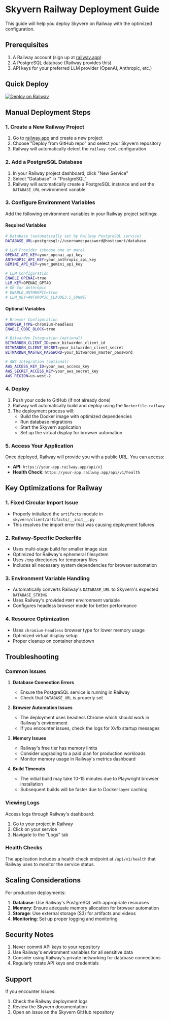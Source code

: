 # Skyvern Railway Deployment Guide

This guide will help you deploy Skyvern on Railway with the optimized configuration.

## Prerequisites

1. A Railway account (sign up at [railway.app](https://railway.app))
2. A PostgreSQL database (Railway provides this)
3. API keys for your preferred LLM provider (OpenAI, Anthropic, etc.)

## Quick Deploy

[![Deploy on Railway](https://railway.app/button.svg)](https://railway.app/template/skyvern)

## Manual Deployment Steps

### 1. Create a New Railway Project

1. Go to [railway.app](https://railway.app) and create a new project
2. Choose "Deploy from GitHub repo" and select your Skyvern repository
3. Railway will automatically detect the `railway.toml` configuration

### 2. Add a PostgreSQL Database

1. In your Railway project dashboard, click "New Service"
2. Select "Database" → "PostgreSQL"
3. Railway will automatically create a PostgreSQL instance and set the `DATABASE_URL` environment variable

### 3. Configure Environment Variables

Add the following environment variables in your Railway project settings:

#### Required Variables
```bash
# Database (automatically set by Railway PostgreSQL service)
DATABASE_URL=postgresql://username:password@host:port/database

# LLM Provider (choose one or more)
OPENAI_API_KEY=your_openai_api_key
ANTHROPIC_API_KEY=your_anthropic_api_key
GEMINI_API_KEY=your_gemini_api_key

# LLM Configuration
ENABLE_OPENAI=true
LLM_KEY=OPENAI_GPT4O
# OR for Anthropic
# ENABLE_ANTHROPIC=true
# LLM_KEY=ANTHROPIC_CLAUDE3.5_SONNET
```

#### Optional Variables
```bash
# Browser Configuration
BROWSER_TYPE=chromium-headless
ENABLE_CODE_BLOCK=true

# Bitwarden Integration (optional)
BITWARDEN_CLIENT_ID=your_bitwarden_client_id
BITWARDEN_CLIENT_SECRET=your_bitwarden_client_secret
BITWARDEN_MASTER_PASSWORD=your_bitwarden_master_password

# AWS Integration (optional)
AWS_ACCESS_KEY_ID=your_aws_access_key
AWS_SECRET_ACCESS_KEY=your_aws_secret_key
AWS_REGION=us-west-2
```

### 4. Deploy

1. Push your code to GitHub (if not already done)
2. Railway will automatically build and deploy using the `Dockerfile.railway`
3. The deployment process will:
   - Build the Docker image with optimized dependencies
   - Run database migrations
   - Start the Skyvern application
   - Set up the virtual display for browser automation

### 5. Access Your Application

Once deployed, Railway will provide you with a public URL. You can access:
- **API**: `https://your-app.railway.app/api/v1`
- **Health Check**: `https://your-app.railway.app/api/v1/health`

## Key Optimizations for Railway

### 1. Fixed Circular Import Issue
- Properly initialized the `artifacts` module in `skyvern/client/artifacts/__init__.py`
- This resolves the import error that was causing deployment failures

### 2. Railway-Specific Dockerfile
- Uses multi-stage build for smaller image size
- Optimized for Railway's ephemeral filesystem
- Uses `/tmp` directories for temporary files
- Includes all necessary system dependencies for browser automation

### 3. Environment Variable Handling
- Automatically converts Railway's `DATABASE_URL` to Skyvern's expected `DATABASE_STRING`
- Uses Railway's provided `PORT` environment variable
- Configures headless browser mode for better performance

### 4. Resource Optimization
- Uses `chromium-headless` browser type for lower memory usage
- Optimized virtual display setup
- Proper cleanup on container shutdown

## Troubleshooting

### Common Issues

1. **Database Connection Errors**
   - Ensure the PostgreSQL service is running in Railway
   - Check that `DATABASE_URL` is properly set

2. **Browser Automation Issues**
   - The deployment uses headless Chrome which should work in Railway's environment
   - If you encounter issues, check the logs for Xvfb startup messages

3. **Memory Issues**
   - Railway's free tier has memory limits
   - Consider upgrading to a paid plan for production workloads
   - Monitor memory usage in Railway's metrics dashboard

4. **Build Timeouts**
   - The initial build may take 10-15 minutes due to Playwright browser installation
   - Subsequent builds will be faster due to Docker layer caching

### Viewing Logs

Access logs through Railway's dashboard:
1. Go to your project in Railway
2. Click on your service
3. Navigate to the "Logs" tab

### Health Checks

The application includes a health check endpoint at `/api/v1/health` that Railway uses to monitor the service status.

## Scaling Considerations

For production deployments:

1. **Database**: Use Railway's PostgreSQL with appropriate resources
2. **Memory**: Ensure adequate memory allocation for browser automation
3. **Storage**: Use external storage (S3) for artifacts and videos
4. **Monitoring**: Set up proper logging and monitoring

## Security Notes

1. Never commit API keys to your repository
2. Use Railway's environment variables for all sensitive data
3. Consider using Railway's private networking for database connections
4. Regularly rotate API keys and credentials

## Support

If you encounter issues:
1. Check the Railway deployment logs
2. Review the Skyvern documentation
3. Open an issue on the Skyvern GitHub repository 
